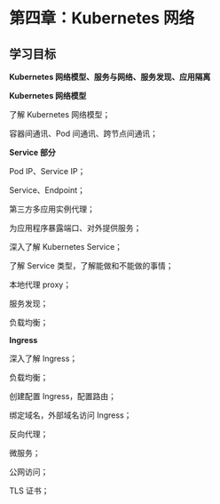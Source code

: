 # 第四章：Kubernetes 网络

## 学习目标

**Kubernetes 网络模型、服务与网络、服务发现、应用隔离**



**Kubernetes 网络模型**

了解 Kubernetes 网络模型；

容器间通讯、Pod 间通讯、跨节点间通讯；



**Service 部分**

Pod IP、Service IP；

Service、Endpoint；

第三方多应用实例代理；

为应用程序暴露端口、对外提供服务；

深入了解 Kubernetes Service；

了解 Service 类型，了解能做和不能做的事情；

本地代理 proxy；

服务发现；

负载均衡；



**Ingress** 

深入了解 Ingress；

负载均衡；

创建配置 Ingress，配置路由；

绑定域名，外部域名访问 Ingress；

反向代理；

微服务；

公网访问；

TLS 证书；

